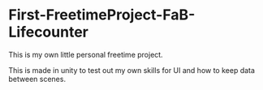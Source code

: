 # First-FreetimeProject-FaB-Lifecounter

This is my own little personal freetime project.

This is made in unity to test out my own skills for UI and how to keep data between scenes. 

